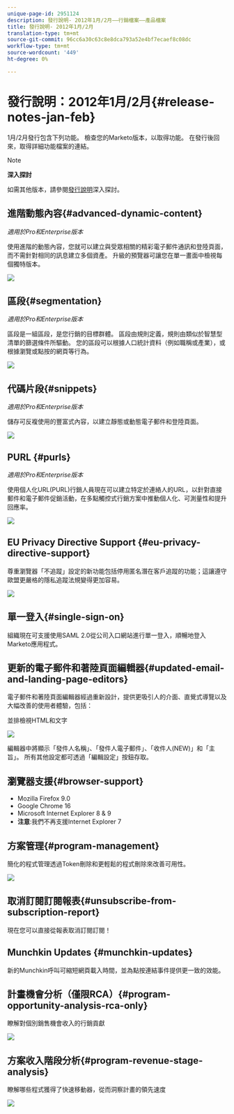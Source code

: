 ```yaml
---
unique-page-id: 2951124
description: 發行說明- 2012年1月/2月——行銷檔案——產品檔案
title: 發行說明- 2012年1月/2月
translation-type: tm+mt
source-git-commit: 96cc6a30c63c8e8dca793a52e4bf7ecaef8c08dc
workflow-type: tm+mt
source-wordcount: '449'
ht-degree: 0%

---
```



# 發行說明：2012年1月/2月{#release-notes-jan-feb}

1月/2月發行包含下列功能。 檢查您的Marketo版本，以取得功能。 在發行後回來，取得詳細功能檔案的連結。

>[!NOTE]
>
>**深入探討**
>
>如需其他版本，請參閱[發行說明](http://docs.marketo.com/display/docs/release+notes)深入探討。

## 進階動態內容{#advanced-dynamic-content}

*適用於Pro和Enterprise版本*

使用進階的動態內容，您就可以建立與受眾相關的精彩電子郵件通訊和登陸頁面，而不需針對相同的訊息建立多個資產。 升級的預覽器可讓您在單一畫面中檢視每個獨特版本。

![](assets/image2014-9-23-9-3a50-3a27.png)

## 區段{#segmentation}

*適用於Pro和Enterprise版本*

區段是一組區段，是您行銷的目標群體。 區段由規則定義，規則由類似於智慧型清單的篩選條件所驅動。 您的區段可以根據人口統計資料（例如職稱或產業），或根據瀏覽或點按的網頁等行為。

![](assets/image2014-9-23-9-3a50-3a42.png)

## 代碼片段{#snippets}

*適用於Pro和Enterprise版本*

儲存可反複使用的豐富式內容，以建立靜態或動態電子郵件和登陸頁面。

![](assets/image2014-9-23-9-3a50-3a58.png)

## PURL {#purls}

*適用於Pro和Enterprise版本*

使用個人化URL(PURL)行銷人員現在可以建立特定於連絡人的URL，以針對直接郵件和電子郵件促銷活動，在多點觸控式行銷方案中推動個人化、可測量性和提升回應率。

![](assets/image2014-9-23-9-3a51-3a11.png)

## EU Privacy Directive Support {#eu-privacy-directive-support}

尊重瀏覽器「不追蹤」設定的新功能包括停用匿名潛在客戶追蹤的功能；這讓遵守歐盟更嚴格的隱私追蹤法規變得更加容易。

![](assets/image2014-9-23-9-3a51-3a32.png)

## 單一登入{#single-sign-on}

組織現在可支援使用SAML 2.0從公司入口網站進行單一登入，順暢地登入Marketo應用程式。

## 更新的電子郵件和著陸頁面編輯器{#updated-email-and-landing-page-editors}

電子郵件和著陸頁面編輯器經過重新設計，提供更吸引人的介面、直覺式導覽以及大幅改善的使用者體驗，包括：

並排檢視HTML和文字

![](assets/image2014-9-23-9-3a51-3a54.png)

編輯器中將顯示「發件人名稱」、「發件人電子郵件」、「收件人(NEW)」和「主旨」。 所有其他設定都可透過「編輯設定」按鈕存取。

## 瀏覽器支援{#browser-support}

* Mozilla Firefox 9.0
* Google Chrome 16
* Microsoft Internet Explorer 8 &amp; 9
* **注意**:我們不再支援Internet Explorer 7

## 方案管理{#program-management}

簡化的程式管理透過Token刪除和更輕鬆的程式刪除來改善可用性。

![](assets/image2014-9-23-9-3a52-3a11.png)

## 取消訂閱訂閱報表{#unsubscribe-from-subscription-report}

現在您可以直接從報表取消訂閱訂閱！

## Munchkin Updates {#munchkin-updates}

新的Munchkin呼叫可縮短網頁載入時間，並為點按連結事件提供更一致的效能。

## 計畫機會分析（僅限RCA）{#program-opportunity-analysis-rca-only}

瞭解對個別銷售機會收入的行銷貢獻

![](assets/image2014-9-23-9-3a52-3a30.png)

## 方案收入階段分析{#program-revenue-stage-analysis}

瞭解哪些程式獲得了快速移動器，從而洞察計畫的領先速度

![](assets/image2014-9-23-9-3a52-3a47.png)

